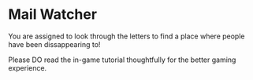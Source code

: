 # Mail Watcher

You are assigned to look through the letters to find a place where people have been dissappearing to!

Please DO read the in-game tutorial thoughtfully for the better gaming experience.
